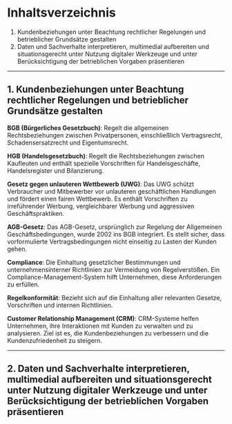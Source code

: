
# Inhaltsverzeichnis

1. Kundenbeziehungen unter Beachtung rechtlicher Regelungen und betrieblicher Grundsätze gestalten
2. Daten und Sachverhalte interpretieren, multimedial aufbereiten und situationsgerecht unter Nutzung digitaler Werkzeuge und unter Berücksichtigung der betrieblichen Vorgaben präsentieren

---
## 1. Kundenbeziehungen unter Beachtung rechtlicher Regelungen und betrieblicher Grundsätze gestalten

**BGB (Bürgerliches Gesetzbuch)**: Regelt die allgemeinen Rechtsbeziehungen zwischen Privatpersonen, einschließlich Vertragsrecht, Schadensersatzrecht und Eigentumsrecht.

**HGB (Handelsgesetzbuch)**: Regelt die Rechtsbeziehungen zwischen Kaufleuten und enthält spezielle Vorschriften für Handelsgeschäfte, Handelsregister und Bilanzierung.

**Gesetz gegen unlauteren Wettbewerb (UWG)**: Das UWG schützt Verbraucher und Mitbewerber vor unlauteren geschäftlichen Handlungen und fördert einen fairen Wettbewerb. Es enthält Vorschriften zu irreführender Werbung, vergleichbarer Werbung und aggressiven Geschäftspraktiken. 

**AGB-Gesetz**: Das AGB-Gesetz, ursprünglich zur Regelung der Allgemeinen Geschäftsbedingungen, wurde 2002 ins BGB integriert. Es stellt sicher, dass vorformulierte Vertragsbedingungen nicht einseitig zu Lasten der Kunden gehen.

**Compliance**: Die Einhaltung gesetzlicher Bestimmungen und unternehmensinterner Richtlinien zur Vermeidung von Regelverstößen. Ein Compliance-Management-System hilft Unternehmen, diese Anforderungen zu erfüllen.

**Regelkonformität**: Bezieht sich auf die Einhaltung aller relevanten Gesetze, Vorschriften und internen Richtlinien.

**Customer Relationship Management (CRM)**: CRM-Systeme helfen Unternehmen, ihre Interaktionen mit Kunden zu verwalten und zu analysieren. Ziel ist es, die Kundenbeziehungen zu verbessern und die Kundenzufriedenheit zu steigern.

---
## 2. Daten und Sachverhalte interpretieren, multimedial aufbereiten und situationsgerecht unter Nutzung digitaler Werkzeuge und unter Berücksichtigung der betrieblichen Vorgaben präsentieren




